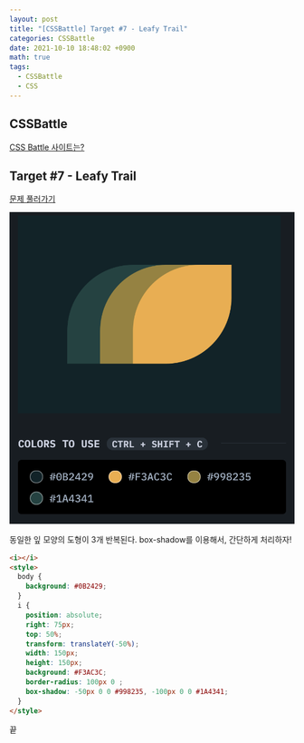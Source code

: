 ```yaml
---
layout: post
title: "[CSSBattle] Target #7 - Leafy Trail"
categories: CSSBattle
date: 2021-10-10 18:48:02 +0900
math: true
tags:
  - CSSBattle
  - CSS
---
```


## CSSBattle

[CSS Battle 사이트는?](/posts/css-battle-01/)

## Target #7 - Leafy Trail

[문제 풀러가기](https://cssbattle.dev/play/7)

<img src="/assets/img/posts/2021-10-10/css-battle-07/1.png" alt="문제" class="w-50">

동일한 잎 모양의 도형이 3개 반복된다. box-shadow를 이용해서, 간단하게 처리하자!

```html
<i></i>
<style>
  body {
    background: #0B2429;
  }
  i {
    position: absolute;
    right: 75px;
    top: 50%;
    transform: translateY(-50%);
    width: 150px;
    height: 150px;
    background: #F3AC3C;
    border-radius: 100px 0 ;
    box-shadow: -50px 0 0 #998235, -100px 0 0 #1A4341;
  }
</style>
```

끝
